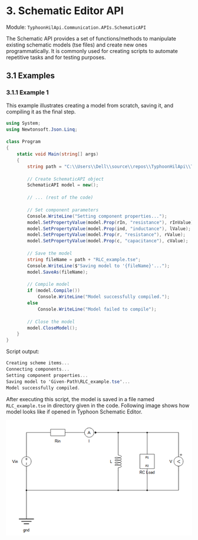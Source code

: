 # 3. Schematic Editor API

Module: `TyphoonHilApi.Communication.APIs.SchematicAPI`

The Schematic API provides a set of functions/methods to manipulate existing schematic models (tse files) and create new ones programmatically. It is commonly used for creating scripts to automate repetitive tasks and for testing purposes.

## 3.1 Examples

### 3.1.1 Example 1

This example illustrates creating a model from scratch, saving it, and compiling it as the final step.

```csharp
using System;
using Newtonsoft.Json.Linq;

class Program
{
    static void Main(string[] args)
    {
        string path = "C:\\Users\\Dell\\source\\repos\\TyphoonHilApi\\TestData\\";

        // Create SchematicAPI object
        SchematicAPI model = new();

        // ... (rest of the code)

        // Set component parameters
        Console.WriteLine("Setting component properties...");
        model.SetPropertyValue(model.Prop(rIn, "resistance"), rInValue);
        model.SetPropertyValue(model.Prop(ind, "inductance"), lValue);
        model.SetPropertyValue(model.Prop(r, "resistance"), rValue);
        model.SetPropertyValue(model.Prop(c, "capacitance"), cValue);

        // Save the model
        string fileName = path + "RLC_example.tse";
        Console.WriteLine($"Saving model to '{fileName}'...");
        model.SaveAs(fileName);

        // Compile model
        if (model.Compile())
            Console.WriteLine("Model successfully compiled.");
        else
            Console.WriteLine("Model failed to compile");

        // Close the model
        model.CloseModel();
    }
}
```
Script output:
```csharp
Creating scheme items...
Connecting components...
Setting component properties...
Saving model to 'Given-Path\RLC_example.tse'...
Model successfully compiled.
```

After executing this script, the model is saved in a file named `RLC_example.tse` in directory given in the code. Following image shows how model looks like if opened in Typhoon Schematic Editor.

![Scratch Model](Resources/scratch_model.png)
